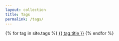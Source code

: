 ```yaml
---
layout: collection
title: Tags
permalink: /tags/
---
```


{% for tag in site.tags %}
  <a href="{{ tag.name }}">{{ tag.title }}</a>
{% endfor %}
